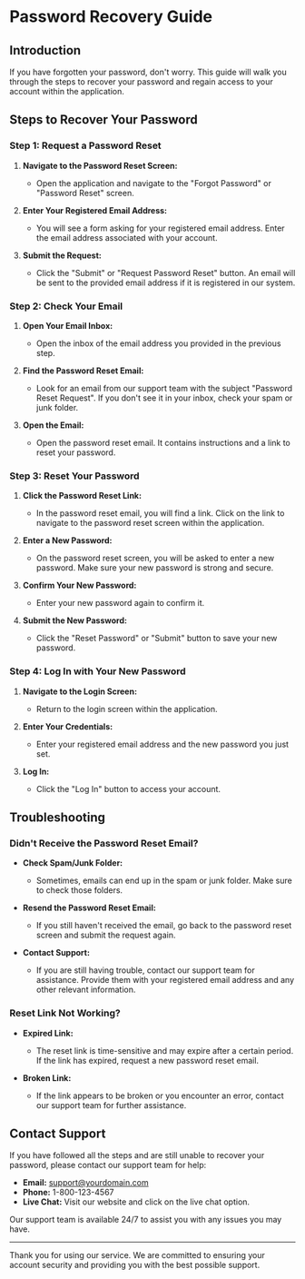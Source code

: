 # Password Recovery Guide

## Introduction

If you have forgotten your password, don't worry. This guide will walk you through the steps to recover your password and regain access to your account within the application.

## Steps to Recover Your Password

### Step 1: Request a Password Reset

1. **Navigate to the Password Reset Screen:**
   - Open the application and navigate to the "Forgot Password" or "Password Reset" screen.

2. **Enter Your Registered Email Address:**
   - You will see a form asking for your registered email address. Enter the email address associated with your account.

3. **Submit the Request:**
   - Click the "Submit" or "Request Password Reset" button. An email will be sent to the provided email address if it is registered in our system.

### Step 2: Check Your Email

1. **Open Your Email Inbox:**
   - Open the inbox of the email address you provided in the previous step.

2. **Find the Password Reset Email:**
   - Look for an email from our support team with the subject "Password Reset Request". If you don't see it in your inbox, check your spam or junk folder.

3. **Open the Email:**
   - Open the password reset email. It contains instructions and a link to reset your password.

### Step 3: Reset Your Password

1. **Click the Password Reset Link:**
   - In the password reset email, you will find a link. Click on the link to navigate to the password reset screen within the application.

2. **Enter a New Password:**
   - On the password reset screen, you will be asked to enter a new password. Make sure your new password is strong and secure.

3. **Confirm Your New Password:**
   - Enter your new password again to confirm it.

4. **Submit the New Password:**
   - Click the "Reset Password" or "Submit" button to save your new password.

### Step 4: Log In with Your New Password

1. **Navigate to the Login Screen:**
   - Return to the login screen within the application.

2. **Enter Your Credentials:**
   - Enter your registered email address and the new password you just set.

3. **Log In:**
   - Click the "Log In" button to access your account.

## Troubleshooting

### Didn't Receive the Password Reset Email?

- **Check Spam/Junk Folder:**
  - Sometimes, emails can end up in the spam or junk folder. Make sure to check those folders.

- **Resend the Password Reset Email:**
  - If you still haven't received the email, go back to the password reset screen and submit the request again.

- **Contact Support:**
  - If you are still having trouble, contact our support team for assistance. Provide them with your registered email address and any other relevant information.

### Reset Link Not Working?

- **Expired Link:**
  - The reset link is time-sensitive and may expire after a certain period. If the link has expired, request a new password reset email.

- **Broken Link:**
  - If the link appears to be broken or you encounter an error, contact our support team for further assistance.

## Contact Support

If you have followed all the steps and are still unable to recover your password, please contact our support team for help:

- **Email:** support@yourdomain.com
- **Phone:** 1-800-123-4567
- **Live Chat:** Visit our website and click on the live chat option.

Our support team is available 24/7 to assist you with any issues you may have.

---

Thank you for using our service. We are committed to ensuring your account security and providing you with the best possible support.

